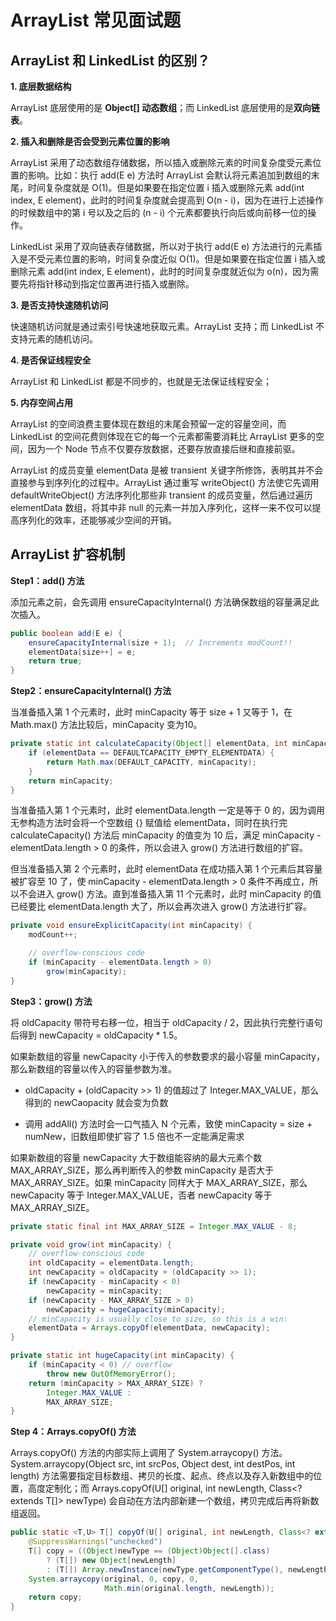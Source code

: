 # ArrayList 常见面试题

## ArrayList 和 LinkedList 的区别？

**1. 底层数据结构**

ArrayList 底层使用的是 **Object[] 动态数组**；而 LinkedList 底层使用的是**双向链表**。

**2. 插入和删除是否会受到元素位置的影响**

ArrayList 采用了动态数组存储数据，所以插入或删除元素的时间复杂度受元素位置的影响。比如：执行 add(E e) 方法时 ArrayList 会默认将元素追加到数组的末尾，时间复杂度就是 O(1)。但是如果要在指定位置 i 插入或删除元素 add(int index, E element)，此时的时间复杂度就会提高到 O(n - i)，因为在进行上述操作的时候数组中的第 i 号以及之后的 (n - i) 个元素都要执行向后或向前移一位的操作。

LinkedList 采用了双向链表存储数据，所以对于执行 add(E e) 方法进行的元素插入是不受元素位置的影响，时间复杂度近似 O(1)。但是如果要在指定位置 i 插入或删除元素 add(int index, E element)，此时的时间复杂度就近似为 o(n)，因为需要先将指针移动到指定位置再进行插入或删除。

**3. 是否支持快速随机访问**

快速随机访问就是通过索引号快速地获取元素。ArrayList 支持；而 LinkedList 不支持元素的随机访问。

**4. 是否保证线程安全**

ArrayList 和 LinkedList 都是不同步的，也就是无法保证线程安全；

**5. 内存空间占用**

ArrayList 的空间浪费主要体现在数组的末尾会预留一定的容量空间，而 LinkedList 的空间花费则体现在它的每一个元素都需要消耗比 ArrayList 更多的空间，因为一个 Node 节点不仅要存放数据，还要存放直接后继和直接前驱。

ArrayList 的成员变量 elementData 是被 transient 关键字所修饰，表明其并不会直接参与到序列化的过程中。ArrayList 通过重写 writeObject() 方法使它先调用 defaultWriteObject() 方法序列化那些非 transient 的成员变量，然后通过遍历 elementData 数组，将其中非 null 的元素一并加入序列化，这样一来不仅可以提高序列化的效率，还能够减少空间的开销。

## ArrayList 扩容机制

**Step1：add() 方法**

添加元素之前，会先调用 ensureCapacityInternal() 方法确保数组的容量满足此次插入。
```java
public boolean add(E e) {
    ensureCapacityInternal(size + 1);  // Increments modCount!!
    elementData[size++] = e;
    return true;
}
```

**Step2：ensureCapacityInternal() 方法**

当准备插入第 1 个元素时，此时 minCapacity 等于 size + 1 又等于 1，在 Math.max() 方法比较后，minCapacity 变为10。
```java
private static int calculateCapacity(Object[] elementData, int minCapacity) {
    if (elementData == DEFAULTCAPACITY_EMPTY_ELEMENTDATA) {
        return Math.max(DEFAULT_CAPACITY, minCapacity);
    }
    return minCapacity;
}
```

当准备插入第 1 个元素时，此时 elementData.length 一定是等于 0 的，因为调用无参构造方法时会将一个空数组 {} 赋值给 elementData，同时在执行完 calculateCapacity() 方法后 minCapacity 的值变为 10 后，满足 minCapacity - elementData.length > 0 的条件，所以会进入 grow() 方法进行数组的扩容。

但当准备插入第 2 个元素时，此时 elementData 在成功插入第 1 个元素后其容量被扩容至 10 了，使 minCapacity - elementData.length > 0 条件不再成立，所以不会进入 grow() 方法。直到准备插入第 11 个元素时，此时 minCapacity 的值已经要比 elementData.length 大了，所以会再次进入 grow() 方法进行扩容。
```java
private void ensureExplicitCapacity(int minCapacity) {
    modCount++;

    // overflow-conscious code
    if (minCapacity - elementData.length > 0)
        grow(minCapacity);
}
```

**Step3：grow() 方法**

将 oldCapacity 带符号右移一位，相当于 oldCapacity / 2，因此执行完整行语句后得到 newCapacity = oldCapacity * 1.5。

如果新数组的容量 newCapacity 小于传入的参数要求的最小容量 minCapacity，那么新数组的容量以传入的容量参数为准。
    
* oldCapacity + (oldCapacity >> 1) 的值超过了 Integer.MAX_VALUE，那么得到的 newCaopacity 就会变为负数
    
* 调用 addAll() 方法时会一口气插入 N 个元素，致使 minCapacity = size + numNew，旧数组即使扩容了 1.5 倍也不一定能满足需求

如果新数组的容量 newCapacity 大于数组能容纳的最大元素个数 MAX_ARRAY_SIZE，那么再判断传入的参数 minCapacity 是否大于 MAX_ARRAY_SIZE。如果 minCapacity 同样大于 MAX_ARRAY_SIZE，那么 newCapacity 等于 Integer.MAX_VALUE，否者 newCapacity 等于 MAX_ARRAY_SIZE。
```java
private static final int MAX_ARRAY_SIZE = Integer.MAX_VALUE - 8;

private void grow(int minCapacity) {
    // overflow-conscious code
    int oldCapacity = elementData.length;
    int newCapacity = oldCapacity + (oldCapacity >> 1);
    if (newCapacity - minCapacity < 0)
        newCapacity = minCapacity;
    if (newCapacity - MAX_ARRAY_SIZE > 0)
        newCapacity = hugeCapacity(minCapacity);
    // minCapacity is usually close to size, so this is a win:
    elementData = Arrays.copyOf(elementData, newCapacity);
}

private static int hugeCapacity(int minCapacity) {
    if (minCapacity < 0) // overflow
        throw new OutOfMemoryError();
    return (minCapacity > MAX_ARRAY_SIZE) ?
        Integer.MAX_VALUE :
        MAX_ARRAY_SIZE;
}
```

**Step 4：Arrays.copyOf() 方法**

Arrays.copyOf() 方法的内部实际上调用了 System.arraycopy() 方法。System.arraycopy(Object src, int srcPos, Object dest, int destPos, int length) 方法需要指定目标数组、拷贝的长度、起点、终点以及存入新数组中的位置，高度定制化；而 Arrays.copyOf(U[] original, int newLength, Class<? extends T[]> newType) 会自动在方法内部新建一个数组，拷贝完成后再将新数组返回。
```java
public static <T,U> T[] copyOf(U[] original, int newLength, Class<? extends T[]> newType) {
    @SuppressWarnings("unchecked")
    T[] copy = ((Object)newType == (Object)Object[].class)
        ? (T[]) new Object[newLength]
        : (T[]) Array.newInstance(newType.getComponentType(), newLength);
    System.arraycopy(original, 0, copy, 0,
                     Math.min(original.length, newLength));
    return copy;
}
```
